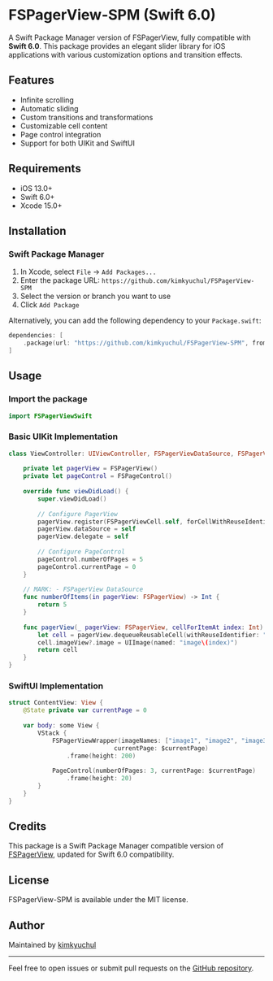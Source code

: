 # FSPagerView-SPM (Swift 6.0)

A Swift Package Manager version of FSPagerView, fully compatible with **Swift 6.0**. This package provides an elegant slider library for iOS applications with various customization options and transition effects.

## Features
- Infinite scrolling
- Automatic sliding
- Custom transitions and transformations
- Customizable cell content
- Page control integration
- Support for both UIKit and SwiftUI

## Requirements
- iOS 13.0+
- Swift 6.0+
- Xcode 15.0+

## Installation

### Swift Package Manager

1. In Xcode, select `File` → `Add Packages...`
2. Enter the package URL: `https://github.com/kimkyuchul/FSPagerView-SPM`
3. Select the version or branch you want to use
4. Click `Add Package`

Alternatively, you can add the following dependency to your `Package.swift`:

```swift
dependencies: [
    .package(url: "https://github.com/kimkyuchul/FSPagerView-SPM", from: "1.2.9")
]
```

## Usage

### Import the package
```swift
import FSPagerViewSwift
```

### Basic UIKit Implementation
```swift
class ViewController: UIViewController, FSPagerViewDataSource, FSPagerViewDelegate {
    
    private let pagerView = FSPagerView()
    private let pageControl = FSPageControl()
    
    override func viewDidLoad() {
        super.viewDidLoad()
        
        // Configure PagerView
        pagerView.register(FSPagerViewCell.self, forCellWithReuseIdentifier: "cell")
        pagerView.dataSource = self
        pagerView.delegate = self
        
        // Configure PageControl
        pageControl.numberOfPages = 5
        pageControl.currentPage = 0
    }
    
    // MARK: - FSPagerView DataSource
    func numberOfItems(in pagerView: FSPagerView) -> Int {
        return 5
    }
    
    func pagerView(_ pagerView: FSPagerView, cellForItemAt index: Int) -> FSPagerViewCell {
        let cell = pagerView.dequeueReusableCell(withReuseIdentifier: "cell", at: index)
        cell.imageView?.image = UIImage(named: "image\(index)")
        return cell
    }
}
```

### SwiftUI Implementation
```swift
struct ContentView: View {
    @State private var currentPage = 0
    
    var body: some View {
        VStack {
            FSPagerViewWrapper(imageNames: ["image1", "image2", "image3"],
                             currentPage: $currentPage)
                .frame(height: 200)
            
            PageControl(numberOfPages: 3, currentPage: $currentPage)
                .frame(height: 20)
        }
    }
}
```

## Credits
This package is a Swift Package Manager compatible version of [FSPagerView](https://github.com/WenchaoD/FSPagerView), updated for Swift 6.0 compatibility.

## License
FSPagerView-SPM is available under the MIT license.

## Author
Maintained by [kimkyuchul](https://github.com/kimkyuchul)

---

Feel free to open issues or submit pull requests on the [GitHub repository](https://github.com/kimkyuchul/FSPagerView-SPM).
